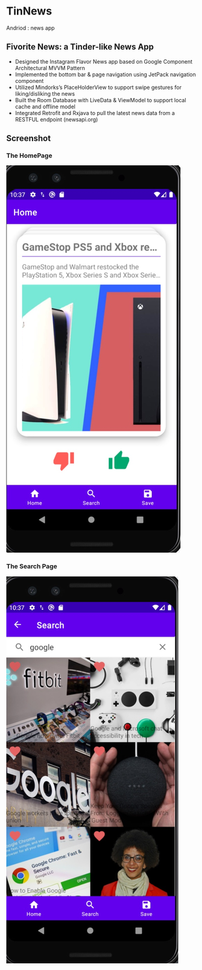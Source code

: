 # TinNews
Andriod :  news app

## Fivorite News: a Tinder-like News App 
* Designed the Instagram Flavor News app based on Google Component Architectural MVVM Pattern
* Implemented the bottom bar & page navigation using JetPack navigation component 
* Utilized Mindorks’s PlaceHolderView to support swipe gestures for liking/disliking the news
* Built the Room Database with LiveData & ViewModel to support local cache and offline model
* Integrated Retrofit and Rxjava to pull the latest news data from a RESTFUL endpoint  (newsapi.org) 

## Screenshot

### The HomePage
![Home Page](./Screenshot/screen1.jpg)


### The Search Page
![Search Page](./Screenshot/screen2.jpg)
